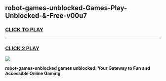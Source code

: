
## robot-games-unblocked-Games-Play-Unblocked-&-Free-v00u7
<h3>
<a href="https://premium76.site?title=robot-games-unblocked&ref=24A">CLICK TO PLAY</a></h3>
<hr>

<h3>
<a href="https://premium76.site?title=robot-games-unblocked&ref=24A">CLICK 2 PLAY</a>
  
</h3>

<a href="https://premium76.site?title=robot-games-unblocked&ref=24A"><img src="https://clearcache.store/games.png"></a>


**robot-games-unblocked games unblocked: Your Gateway to Fun and Accessible Online Gaming**
